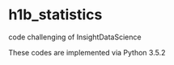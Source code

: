 # h1b_statistics
code challenging of InsightDataScience

These codes are implemented via Python 3.5.2
